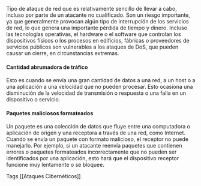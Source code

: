 Tipo de ataque de red que es relativamente sencillo de llevar a cabo, incluso por parte de un atacante no cualificado. Son un riesgo importante, ya que generalmente provocan algún tipo de interrupción de los servicios de red, lo que genera una importante pérdida de tiempo y dinero. Incluso las tecnologías operativas, el hardware o el software que controlan los dispositivos físicos o los procesos en edificios, fábricas o proveedores de servicios públicos son vulnerables a los ataques de DoS, que pueden causar un cierre, en circunstancias extremas.

#### Cantidad abrumadora de tráfico
Esto es cuando se envía una gran cantidad de datos a una red, a un host o a una aplicación a una velocidad que no pueden procesar. Esto ocasiona una disminución de la velocidad de transmisión o respuesta o una falla en un dispositivo o servicio.

#### Paquetes maliciosos formateados
Un paquete es una colección de datos que fluye entre una computadora o aplicación de origen y una receptora a través de una red, como Internet. Cuando se envía un paquete con formato malicioso, el receptor no puede manejarlo.
Por ejemplo, si un atacante reenvía paquetes que contienen errores o paquetes formateados incorrectamente que no pueden ser identificados por una aplicación, esto hará que el dispositivo receptor funcione muy lentamente o se bloquee.


Tags
[[Ataques Cibernéticos]]
